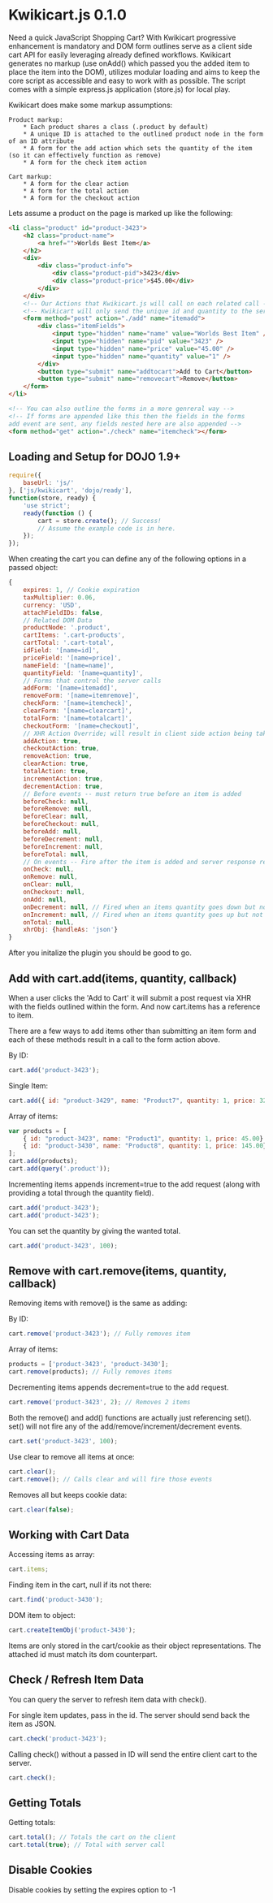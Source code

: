 Kwikicart.js 0.1.0
===========================
Need a quick JavaScript Shopping Cart? With Kwikicart progressive enhancement is mandatory and DOM form outlines serve as a client side cart API for easily leveraging already defined workflows. Kwikicart generates no markup (use onAdd() which passed you the added item to place the item into the DOM), utilizes modular loading and aims to keep the core script as accessible and easy to work with as possible. The script comes with a simple express.js application (store.js) for local play.

Kwikicart does make some markup assumptions:

	Product markup:
		* Each product shares a class (.product by default)
		* A unique ID is attached to the outlined product node in the form of an ID attribute
		* A form for the add action which sets the quantity of the item (so it can effectively function as remove)
		* A form for the check item action

	Cart markup:
		* A form for the clear action
		* A form for the total action
		* A form for the checkout action

Lets assume a product on the page is marked up like the following:

```html
<li class="product" id="product-3423">
	<h2 class="product-name">
		<a href="">Worlds Best Item</a>
	</h2>
	<div>
		<div class="product-info">
			<div class="product-pid">3423</div>
			<div class="product-price">$45.00</div>
		</div>
	</div>
	<!-- Our Actions that Kwikicart.js will call on each related call -->
	<!-- Kwikicart will only send the unique id and quantity to the server -->
	<form method="post" action="./add" name="itemadd">
		<div class="itemFields">
			<input type="hidden" name="name" value="Worlds Best Item" />
			<input type="hidden" name="pid" value="3423" />
			<input type="hidden" name="price" value="45.00" />
			<input type="hidden" name="quantity" value="1" />
		</div>
		<button type="submit" name="addtocart">Add to Cart</button>
		<button type="submit" name="removecart">Remove</button>
	</form>
</li>

<!-- You can also outline the forms in a more genreral way -->
<!-- If forms are appended like this then the fields in the forms 
add event are sent, any fields nested here are also appended -->
<form method="get" action="./check" name="itemcheck"></form>

```
## Loading and Setup for DOJO 1.9+ ##
```js
require({
	baseUrl: 'js/'
}, ['js/kwikicart', 'dojo/ready'], 
function(store, ready) {
	'use strict';
	ready(function () {	
		cart = store.create(); // Success!
		// Assume the example code is in here.
	});
});
```

When creating the cart you can define any of the following options in a passed object:
```js
{
	expires: 1, // Cookie expiration
	taxMultiplier: 0.06,
	currency: 'USD',
	attachFieldIDs: false,
	// Related DOM Data
	productNode: '.product',
	cartItems: '.cart-products',
	cartTotal: '.cart-total',
	idField: '[name=id]',
	priceField: '[name=price]',
	nameField: '[name=name]',
	quantityField: '[name=quantity]',
	// Forms that control the server calls
	addForm: '[name=itemadd]',
	removeForm: '[name=itemremove]',
	checkForm: '[name=itemcheck]',
	clearForm: '[name=clearcart]',
	totalForm: '[name=totalcart]',
	checkoutForm: '[name=checkout]',
	// XHR Action Override; will result in client side action being taken only
	addAction: true,
	checkoutAction: true,
	removeAction: true,
	clearAction: true,
	totalAction: true,
	incrementAction: true, 
	decrementAction: true,
	// Before events -- must return true before an item is added
	beforeCheck: null,
	beforeRemove: null,
	beforeClear: null,
	beforeCheckout: null,
	beforeAdd: null,
	beforeDecrement: null,
	beforeIncrement: null,
	beforeTotal: null,
	// On events -- Fire after the item is added and server response received
	onCheck: null,
	onRemove: null,
	onClear: null,
	onCheckout: null,
	onAdd: null,
	onDecrement: null, // Fired when an items quantity goes down but not to 0
	onIncrement: null, // Fired when an items quantity goes up but not on 1
	onTotal: null,
	xhrObj: {handleAs: 'json'}
}
```

After you initalize the plugin you should be good to go.

## Add with cart.add(items, quantity, callback) ##

When a user clicks the 'Add to Cart' it will submit a post
request via XHR with the fields outlined within the form. And now
cart.items has a reference to item.

There are a few ways to add items other than submitting
an item form and each of these methods result in a call to
the form action above.

By ID:
```js
cart.add('product-3423'); 
```
Single Item:
```js
cart.add({ id: "product-3429", name: "Product7", quantity: 1, price: 325.00});
```
Array of items:
```js
var products = [
	{ id: "product-3423", name: "Product1", quantity: 1, price: 45.00},
	{ id: "product-3430", name: "Product8", quantity: 1, price: 145.00}
];
cart.add(products);
cart.add(query('.product'));
```

Incrementing items appends increment=true to the add request (along with providing a total through the quantity field).
```js
cart.add('product-3423'); 
cart.add('product-3423'); 
```

You can set the quantity by giving the wanted total.
```js
cart.add('product-3423', 100); 
```
## Remove with cart.remove(items, quantity, callback) ##

Removing items with remove() is the same as adding:

By ID:
```js
cart.remove('product-3423'); // Fully removes item
```

Array of items: 
```js
products = ['product-3423', 'product-3430'];
cart.remove(products); // Fully removes items
```

Decrementing items appends decrement=true to the add request.
```js
cart.remove('product-3423', 2); // Removes 2 items
```

Both the remove() and add() functions are actually just referencing set().
set() will not fire any of the add/remove/increment/decrement events.
```js
cart.set('product-3423', 100);
```

Use clear to remove all items at once:
```js
cart.clear();
cart.remove(); // Calls clear and will fire those events
```

Removes all but keeps cookie data:
```js
cart.clear(false);
```

## Working with Cart Data ##

Accessing items as array:
```js
cart.items;
```

Finding item in the cart, null if its not there:
```js
cart.find('product-3430');
```

DOM item to object:
```js
cart.createItemObj('product-3430');
```

Items are only stored in the cart/cookie as their object representations. The attached id must match its dom counterpart. 

## Check / Refresh Item Data ##
You can query the server to refresh item data with check().

For single item updates, pass in the id. The server should send back the item as JSON.
```js
cart.check('product-3423');
```
Calling check() without a passed in ID will send the entire client cart to the server.
```js
cart.check();
```

## Getting Totals ##

Getting totals:
```js
cart.total(); // Totals the cart on the client
cart.total(true); // Total with server call
```

## Disable Cookies ##

Disable cookies by setting the expires option to -1